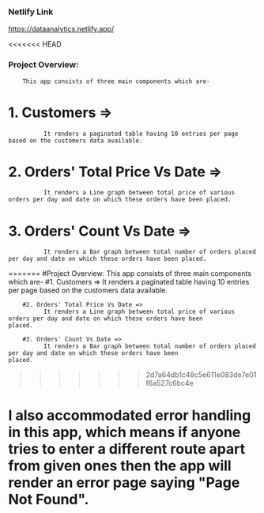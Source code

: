 ### Netlify Link ###

https://dataanalytics.netlify.app/

<<<<<<< HEAD
### Project Overview:
        This app consists of three main components which are-
 #       1. Customers =>
              It renders a paginated table having 10 entries per page based on the customers data available.
              
#      2. Orders' Total Price Vs Date =>
              It renders a Line graph between total price of various orders per day and date on which these orders have been placed.
              
#       3. Orders' Count Vs Date => 
              It renders a Bar graph between total number of orders placed per day and date on which these orders have been placed.
=======
#Project Overview:
        This app consists of three main components which are-
        #1. Customers =>
              It renders a paginated table having 10 entries per page based on the customers data available.
              
        #2. Orders' Total Price Vs Date =>
              It renders a Line graph between total price of various orders per day and date on which these orders have been                  placed.
              
        #3. Orders' Count Vs Date => 
              It renders a Bar graph between total number of orders placed per day and date on which these orders have been                   placed.
>>>>>>> 2d7a64db1c48c5e611e083de7e01f6a527c6bc4e
              
#        I also accommodated error handling in this app, which means if anyone tries to enter a different route apart from given ones then the app will render an error page saying "Page Not Found".
